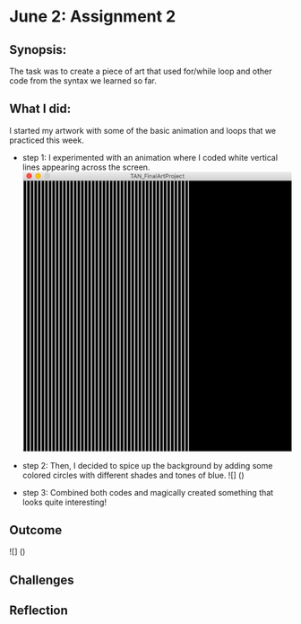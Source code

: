 # June 2: Assignment 2

## Synopsis:

The task was to create a piece of art that used for/while loop and other code from the syntax we learned so far. 

## What I did:
I started my artwork with some of the basic animation and loops that we practiced this week. 
- step 1: 
I experimented with an animation where I coded white vertical lines appearing across the screen.
![](TAN_ArtProjectStep1.png)

- step 2:
Then, I decided to spice up the background by adding some colored circles with different shades and tones of blue. 
![] ()

- step 3:
Combined both codes and magically created something that looks quite interesting!

## Outcome
![] ()

## Challenges
## Reflection
